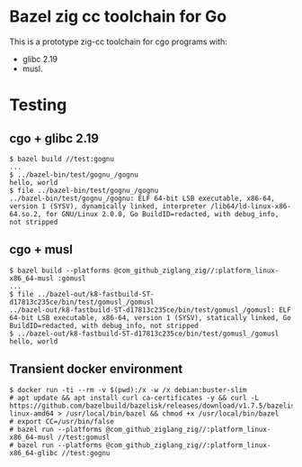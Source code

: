 # Bazel zig cc toolchain for Go

This is a prototype zig-cc toolchain for cgo programs with:

- glibc 2.19
- musl.

# Testing

## cgo + glibc 2.19

```
$ bazel build //test:gognu
...
$ ../bazel-bin/test/gognu_/gognu
hello, world
$ file ../bazel-bin/test/gognu_/gognu
../bazel-bin/test/gognu_/gognu: ELF 64-bit LSB executable, x86-64, version 1 (SYSV), dynamically linked, interpreter /lib64/ld-linux-x86-64.so.2, for GNU/Linux 2.0.0, Go BuildID=redacted, with debug_info, not stripped
```

## cgo + musl

```
$ bazel build --platforms @com_github_ziglang_zig//:platform_linux-x86_64-musl :gomusl
...
$ file ../bazel-out/k8-fastbuild-ST-d17813c235ce/bin/test/gomusl_/gomusl
../bazel-out/k8-fastbuild-ST-d17813c235ce/bin/test/gomusl_/gomusl: ELF 64-bit LSB executable, x86-64, version 1 (SYSV), statically linked, Go BuildID=redacted, with debug_info, not stripped
$ ../bazel-out/k8-fastbuild-ST-d17813c235ce/bin/test/gomusl_/gomusl
hello, world
```

## Transient docker environment

```
$ docker run -ti --rm -v $(pwd):/x -w /x debian:buster-slim
# apt update && apt install curl ca-certificates -y && curl -L https://github.com/bazelbuild/bazelisk/releases/download/v1.7.5/bazelisk-linux-amd64 > /usr/local/bin/bazel && chmod +x /usr/local/bin/bazel
# export CC=/usr/bin/false
# bazel run --platforms @com_github_ziglang_zig//:platform_linux-x86_64-musl //test:gomusl
# bazel run --platforms @com_github_ziglang_zig//:platform_linux-x86_64-glibc //test:gognu
```
